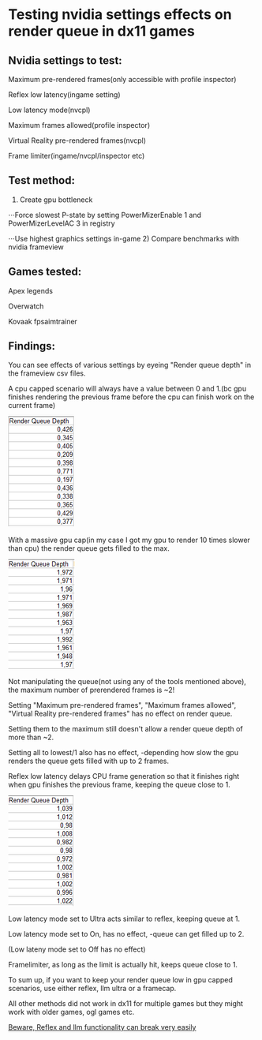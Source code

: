 # Testing nvidia settings effects on render queue in dx11 games

## Nvidia settings to test:
Maximum pre-rendered frames(only accessible with profile inspector)

Reflex low latency(ingame setting)

Low latency mode(nvcpl)

Maximum frames allowed(profile inspector)

Virtual Reality pre-rendered frames(nvcpl)

Frame limiter(ingame/nvcpl/inspector etc)

## Test method:
1) Create gpu bottleneck

⋅⋅⋅Force slowest P-state by setting PowerMizerEnable 1 and PowerMizerLevelAC 3 in registry
    
⋅⋅⋅Use highest graphics settings in-game
2) Compare benchmarks with nvidia frameview


## Games tested:
Apex legends

Overwatch

Kovaak fpsaimtrainer


## Findings:

You can see effects of various settings by eyeing "Render queue depth" in the frameview csv files.

A cpu capped scenario will always have a value between 0 and 1.(bc gpu finishes rendering the previous frame before the cpu can finish work on the current frame)

![alt text](https://github.com/VoeSo/Twix/blob/main/pics/rqd1.png)

With a massive gpu cap(in my case I got my gpu to render 10 times slower than cpu) the render queue gets filled to the max.

![alt text](https://github.com/VoeSo/Twix/blob/main/pics/rqd2fr.png)

Not manipulating the queue(not using any of the tools mentioned above), the maximum number of prerendered frames is ~2!


Setting "Maximum pre-rendered frames", "Maximum frames allowed", "Virtual Reality pre-rendered frames" has no effect on render queue.

Setting them to the maximum still doesn't allow a render queue depth of more than ~2.

Setting all to lowest/1 also has no effect, -depending how slow the gpu renders the queue gets filled with up to 2 frames.


Reflex low latency delays CPU frame generation so that it finishes right when gpu finishes the previous frame, keeping the queue close to 1.

![alt text](https://github.com/VoeSo/Twix/blob/main/pics/rqd1exactfr.png)


Low latency mode set to Ultra acts similar to reflex, keeping queue at 1.

Low latency mode set to On, has no effect, -queue can get filled up to 2.

(Low lateny mode set to Off has no effect)



Framelimiter, as long as the limit is actually hit, keeps queue close to 1.



To sum up, if you want to keep your render queue low in gpu capped scenarios, use either reflex, llm ultra or a framecap.

All other methods did not work in dx11 for multiple games but they might work with older games, ogl games etc.

[Beware, Reflex and llm functionality can break very easily](https://github.com/VoeSo/Twix/blob/main/docs/reflex%20llm%20bug)
